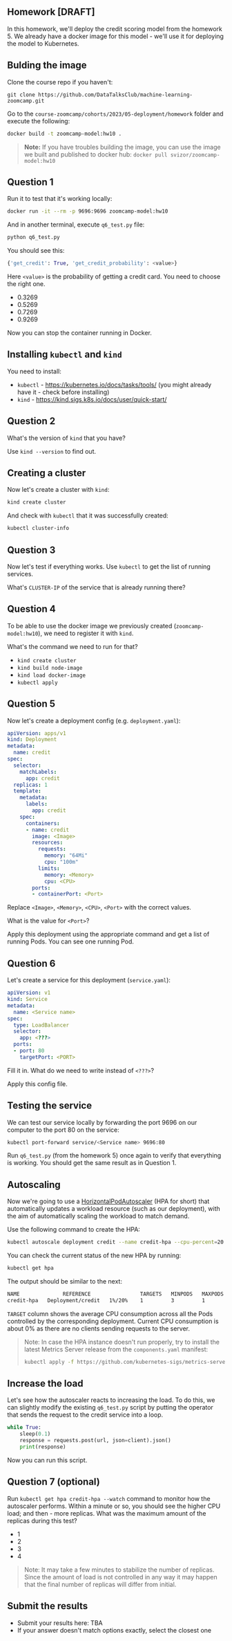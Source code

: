 ## Homework [DRAFT]

In this homework, we'll deploy the credit scoring model from the homework 5.
We already have a docker image for this model - we'll use it for 
deploying the model to Kubernetes.


## Bulding the image

Clone the course repo if you haven't:

```
git clone https://github.com/DataTalksClub/machine-learning-zoomcamp.git
```

Go to the `course-zoomcamp/cohorts/2023/05-deployment/homework` folder and 
execute the following:


```bash
docker build -t zoomcamp-model:hw10 .
```

> **Note:** If you have troubles building the image, you can 
> use the image we built and published to docker hub:
> `docker pull svizor/zoomcamp-model:hw10`


## Question 1

Run it to test that it's working locally:

```bash
docker run -it --rm -p 9696:9696 zoomcamp-model:hw10
```

And in another terminal, execute `q6_test.py` file:

```bash
python q6_test.py
```

You should see this:

```python
{'get_credit': True, 'get_credit_probability': <value>}
```

Here `<value>` is the probability of getting a credit card. You need to choose the right one.

* 0.3269
* 0.5269
* 0.7269
* 0.9269

Now you can stop the container running in Docker.


## Installing `kubectl` and `kind`

You need to install:

* `kubectl` - https://kubernetes.io/docs/tasks/tools/ (you might already have it - check before installing)
* `kind` - https://kind.sigs.k8s.io/docs/user/quick-start/


## Question 2

What's the version of `kind` that you have? 

Use `kind --version` to find out.


## Creating a cluster

Now let's create a cluster with `kind`:

```bash
kind create cluster
```

And check with `kubectl` that it was successfully created:

```bash
kubectl cluster-info
```


## Question 3

Now let's test if everything works. Use `kubectl` to get the list of running services. 

What's `CLUSTER-IP` of the service that is already running there? 

## Question 4

To be able to use the docker image we previously created (`zoomcamp-model:hw10`),
we need to register it with `kind`.

What's the command we need to run for that?

* `kind create cluster`
* `kind build node-image`
* `kind load docker-image`
* `kubectl apply`


## Question 5

Now let's create a deployment config (e.g. `deployment.yaml`):

```yaml
apiVersion: apps/v1
kind: Deployment
metadata:
  name: credit
spec:
  selector:
    matchLabels:
      app: credit
  replicas: 1
  template:
    metadata:
      labels:
        app: credit
    spec:
      containers:
      - name: credit
        image: <Image>
        resources:
          requests:
            memory: "64Mi"
            cpu: "100m"            
          limits:
            memory: <Memory>
            cpu: <CPU>
        ports:
        - containerPort: <Port>
```

Replace `<Image>`, `<Memory>`, `<CPU>`, `<Port>` with the correct values.

What is the value for `<Port>`?

Apply this deployment using the appropriate command and get a list of running Pods. 
You can see one running Pod.


## Question 6

Let's create a service for this deployment (`service.yaml`):

```yaml
apiVersion: v1
kind: Service
metadata:
  name: <Service name>
spec:
  type: LoadBalancer
  selector:
    app: <???>
  ports:
  - port: 80
    targetPort: <PORT>
```

Fill it in. What do we need to write instead of `<???>`?

Apply this config file.


## Testing the service

We can test our service locally by forwarding the port 9696 on our computer 
to the port 80 on the service:

```bash
kubectl port-forward service/<Service name> 9696:80
```

Run `q6_test.py` (from the homework 5) once again to verify that everything is working. 
You should get the same result as in Question 1.


## Autoscaling

Now we're going to use a [HorizontalPodAutoscaler](https://kubernetes.io/docs/tasks/run-application/horizontal-pod-autoscale-walkthrough/) 
(HPA for short) that automatically updates a workload resource (such as our deployment), 
with the aim of automatically scaling the workload to match demand.

Use the following command to create the HPA:

```bash
kubectl autoscale deployment credit --name credit-hpa --cpu-percent=20 --min=1 --max=3
```

You can check the current status of the new HPA by running:

```bash
kubectl get hpa
```

The output should be similar to the next:

```bash
NAME              REFERENCE                TARGETS   MINPODS   MAXPODS   REPLICAS   AGE
credit-hpa   Deployment/credit   1%/20%    1         3         1          27s
```

`TARGET` column shows the average CPU consumption across all the Pods controlled by the corresponding deployment.
Current CPU consumption is about 0% as there are no clients sending requests to the server.
> 
>Note: In case the HPA instance doesn't run properly, try to install the latest Metrics Server release 
> from the `components.yaml` manifest:
> ```bash
> kubectl apply -f https://github.com/kubernetes-sigs/metrics-server/releases/latest/download/components.yaml
>```


## Increase the load

Let's see how the autoscaler reacts to increasing the load. To do this, we can slightly modify the existing
`q6_test.py` script by putting the operator that sends the request to the credit service into a loop.

```python
while True:
    sleep(0.1)
    response = requests.post(url, json=client).json()
    print(response)
```

Now you can run this script.


## Question 7 (optional)

Run `kubectl get hpa credit-hpa --watch` command to monitor how the autoscaler performs. 
Within a minute or so, you should see the higher CPU load; and then - more replicas. 
What was the maximum amount of the replicas during this test?


* 1
* 2
* 3
* 4

> Note: It may take a few minutes to stabilize the number of replicas. Since the amount of load is not controlled 
> in any way it may happen that the final number of replicas will differ from initial.

## Submit the results

* Submit your results here: TBA
* If your answer doesn't match options exactly, select the closest one
